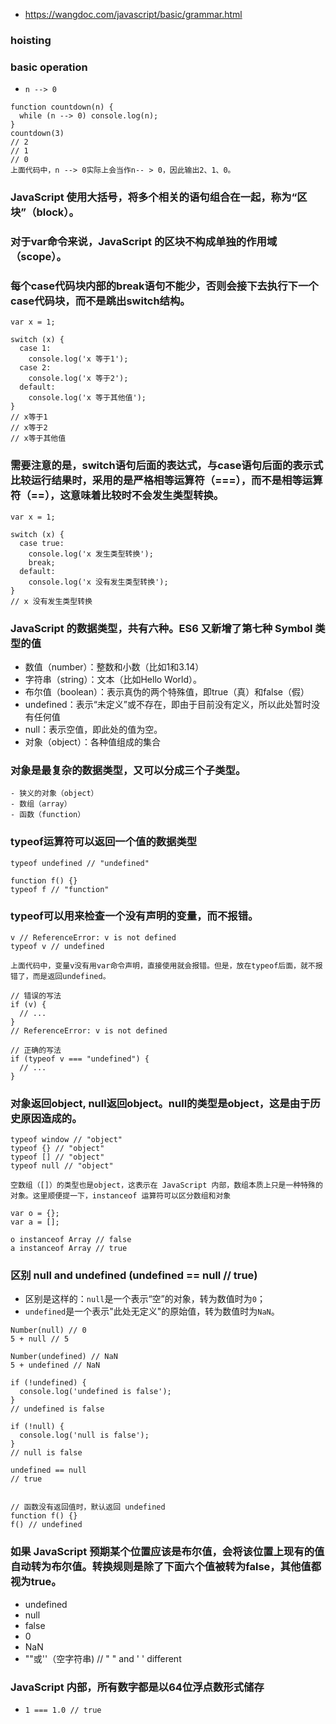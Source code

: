 - https://wangdoc.com/javascript/basic/grammar.html
### hoisting
### basic operation
- ```n --> 0```
```
function countdown(n) {
  while (n --> 0) console.log(n);
}
countdown(3)
// 2
// 1
// 0
上面代码中，n --> 0实际上会当作n-- > 0，因此输出2、1、0。
```
### JavaScript 使用大括号，将多个相关的语句组合在一起，称为“区块”（block）。 
### 对于var命令来说，JavaScript 的区块不构成单独的作用域（scope）。
### 每个case代码块内部的break语句不能少，否则会接下去执行下一个case代码块，而不是跳出switch结构。
```
var x = 1;

switch (x) {
  case 1:
    console.log('x 等于1');
  case 2:
    console.log('x 等于2');
  default:
    console.log('x 等于其他值');
}
// x等于1
// x等于2
// x等于其他值
```
### 需要注意的是，switch语句后面的表达式，与case语句后面的表示式比较运行结果时，采用的是严格相等运算符（===），而不是相等运算符（==），这意味着比较时不会发生类型转换。
```
var x = 1;

switch (x) {
  case true:
    console.log('x 发生类型转换');
    break;
  default:
    console.log('x 没有发生类型转换');
}
// x 没有发生类型转换
```
### JavaScript 的数据类型，共有六种。ES6 又新增了第七种 Symbol 类型的值
- 数值（number）：整数和小数（比如1和3.14）
- 字符串（string）：文本（比如Hello World）。
- 布尔值（boolean）：表示真伪的两个特殊值，即true（真）和false（假）
- undefined：表示“未定义”或不存在，即由于目前没有定义，所以此处暂时没有任何值
- null：表示空值，即此处的值为空。
- 对象（object）：各种值组成的集合
### 对象是最复杂的数据类型，又可以分成三个子类型。 
    - 狭义的对象（object）
    - 数组（array）
    - 函数（function）

### typeof运算符可以返回一个值的数据类型
```
typeof undefined // "undefined"

function f() {}
typeof f // "function"

```
### typeof可以用来检查一个没有声明的变量，而不报错。
```
v // ReferenceError: v is not defined
typeof v // undefined

上面代码中，变量v没有用var命令声明，直接使用就会报错。但是，放在typeof后面，就不报错了，而是返回undefined。

// 错误的写法
if (v) {
  // ...
}
// ReferenceError: v is not defined

// 正确的写法
if (typeof v === "undefined") {
  // ...
}
```
### 对象返回object, null返回object。null的类型是object，这是由于历史原因造成的。
```
typeof window // "object"
typeof {} // "object"
typeof [] // "object"
typeof null // "object"

空数组（[]）的类型也是object，这表示在 JavaScript 内部，数组本质上只是一种特殊的对象。这里顺便提一下，instanceof 运算符可以区分数组和对象

var o = {};
var a = [];

o instanceof Array // false
a instanceof Array // true
```
### 区别 null and undefined (undefined == null // true)
- 区别是这样的：```null```是一个表示“空”的对象，转为数值时为```0```；
- ```undefined```是一个表示"此处无定义"的原始值，转为数值时为```NaN```。

```
Number(null) // 0
5 + null // 5

Number(undefined) // NaN
5 + undefined // NaN

if (!undefined) {
  console.log('undefined is false');
}
// undefined is false

if (!null) {
  console.log('null is false');
}
// null is false

undefined == null
// true


// 函数没有返回值时，默认返回 undefined
function f() {}
f() // undefined
```
### 如果 JavaScript 预期某个位置应该是布尔值，会将该位置上现有的值自动转为布尔值。转换规则是除了下面六个值被转为false，其他值都视为true。

- undefined
- null
- false
- 0
- NaN
- ""或''（空字符串)  // "   " and '   ' different
### JavaScript 内部，所有数字都是以64位浮点数形式储存
- ```1 === 1.0 // true```